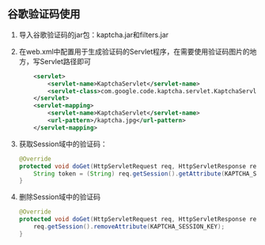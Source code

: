 ## 谷歌验证码使用

1. 导入谷歌验证码的jar包：kaptcha.jar和filters.jar

2. 在web.xml中配置用于生成验证码的Servlet程序，在需要使用验证码图片的地方，写Servlet路径即可
   
   ```xml
       <servlet>
           <servlet-name>KaptchaServlet</servlet-name>
           <servlet-class>com.google.code.kaptcha.servlet.KaptchaServlet</servlet-class>
       </servlet>
       <servlet-mapping>
           <servlet-name>KaptchaServlet</servlet-name>
           <url-pattern>/kaptcha.jpg</url-pattern>
       </servlet-mapping>
   ```

3. 获取Session域中的验证码：
   
   ```java
   @Override
   protected void doGet(HttpServletRequest req, HttpServletResponse resp) {
       String token = (String) req.getSession().getAttribute(KAPTCHA_SESSION_KEY);
   }
   ```

4. 删除Session域中的验证码
   
   ```java
   @Override
   protected void doGet(HttpServletRequest req, HttpServletResponse resp) {
       req.getSession().removeAttribute(KAPTCHA_SESSION_KEY);
   }
   ```


